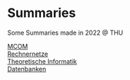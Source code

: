 # Summaries
 
Some Summaries made in 2022 @ THU

[MCOM](MCOM)  
[Rechnernetze](Rechnernetze)  
[Theoretische Informatik](Theoretische%20Informatik)  
[Datenbanken](Datenbanken)  
